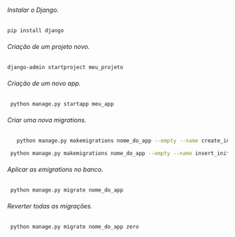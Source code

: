 ###### Instalar o Django.

```bash
pip install django
```

###### Criação de um projeto novo.

```bash
django-admin startproject meu_projeto
```

###### Criação de um novo app.

```bash
 python manage.py startapp meu_app
```

###### Criar uma nova migrations.

```bash
   python manage.py makemigrations nome_do_app --empty --name create_initial_nome_da_tabela
```

```bash
 python manage.py makemigrations nome_do_app --empty --name insert_initial_nome_da_tabela
```

###### Aplicar as emigrations no banco.

```bash
 python manage.py migrate nome_do_app
```

###### Reverter todas as migrações.

```bash
 python manage.py migrate nome_do_app zero
```